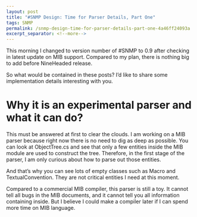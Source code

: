 ```yaml
---
layout: post
title: "#SNMP Design: Time for Parser Details, Part One"
tags: SNMP
permalink: /snmp-design-time-for-parser-details-part-one-4a46ff24093a
excerpt_separator: <!--more-->
---
```

This morning I changed to version number of #SNMP to 0.9 after checking in latest update on MIB support. Compared to my plan, there is nothing big to add before NineHeaded release.

So what would be contained in these posts? I’d like to share some implementation details interesting with you.
<!--more-->

# Why it is an experimental parser and what it can do?

This must be answered at first to clear the clouds. I am working on a MIB parser because right now there is no need to dig as deep as possible. You can look at ObjectTree.cs and see that only a few entities inside the MIB module are used to construct the tree. Therefore, in the first stage of the parser, I am only curious about how to parse out those entities.

And that’s why you can see lots of empty classes such as Macro and TextualConvention. They are not critical entities I need at this moment.

Compared to a commercial MIB compiler, this parser is still a toy. It cannot tell all bugs in the MIB documents, and it cannot tell you all information containing inside. But I believe I could make a compiler later if I can spend more time on MIB language.
